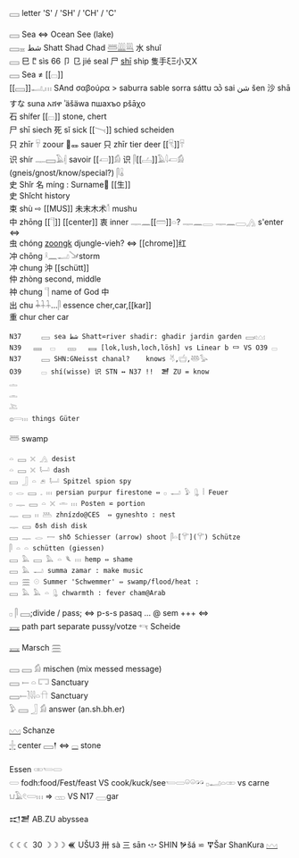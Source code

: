 𓈙 letter 'S' / 'SH' / 'CH' / 'C'  


𓈙 Sea ⇔ Ocean See (lake)  
𓈙𓈇 شط Shatt Shad Chad [𓆷](𓆷)[𓇏](𓇏)[𓇐](𓇐) 水 shuǐ  
𓈙 巳 𐀱 sìs 66 卩 㔾 jié seal 尸 [shī](𓆞) ship 隻手ξΞ小又X  
𓈙 Sea ≠ [[𓊌]]  
[[𓈙]]𓂝𓈒𓏥 SAnd σαβούρα > saburra sable sorra sáttu သဲ sai شن‎ šen 沙 shā すな suna አሸዋ ʾäšäwa пшахъо pšāχo  
石 shífer [[𓊌]] stone, chert  
尸 shī siech 死	sǐ sick [[𓏱]] schied scheiden  
只 zhīr 𓄜 zoour 🐽🜽 sauer 只 zhīr tier deer [[𓄛]]𓄜  
识 shír 𓊃𓈙𓄿𓏜 savoir [[𓋷]]𓀁 识 𓋴[[𓐟]]𓄿𓇋𓋷𓀁 (gneis/gnost/know/special?) 𓋴𓏇  
史 Shǐr 名 míng : Surname🌙 [[生]]  
史 Shǐcht history  
束 shù ⇨ [[MUS]] 未末木术𓄠 mushu  
中 zhōng [[𓊹]] [[center]] 衷 inner 𓊃𓈖[[𓏠]]𓏏?  𓊃𓈖𓇿 𓊃𓈖𓈀𓂻 s'enter ⇔  
虫 chóng [zoongk](sank) djungle-vieh? ⇔ [[chrome]]红  
冲 chōng 𓍲𓈖𓂝𓍁storm  
冲 chung 沖 [[schütt]]  
仲 zhòng second, middle  
祌 chung 𓊹 name of God 中  
出 chu 𓇓𓇑𓇑…𓋴 essence cher,car,[[kar]]  
重 chur cher car  

```  
N37		𓈙 sea شط Shatt⋍river shadir: ghadir jardin garden 𓈙𓏤𓈉  
N39   𓈜  𓊌   𓈚   𓈛 [lok,lush,loch,lösh] vs Linear b 𐃑 VS O39 𓊌  
N37		𓈙 SHN:GNeisst chanal?    knows 𓄃,𓐠,𓅸𓅭  
O39		𓊌 shí(wisse) 识 STN ↔ N37 !!  𒍪 ZU = know  
𓏝  
𓏛  
𓍅  
𓐍𓏳𓏥 things Güter  
```  
𓆷 swamp  
```  
𓏏 𓈙 𓏴 𓂻 desist  
𓏏 𓈙 𓏴 𓂡 dash  
𓈙 𓃀 𓏏 𓂉 𓂡 Spitzel spion spy  
𓊪 𓂋 𓈙 𓈒 𓏥 persian purpur firestone ⇔ 𓊪 𓂝 𓅱 𓊮 𓏪 Feuer  
𓊪 𓊃 𓈙 𓏏 𓏴 𓏛 𓏥 Posten ⋍ portion  
𓊃 𓈙 𓏮 𓅹 zhnízdo@CES  ⇔ gyneshto : nest  
𓊃 𓈙 δsh dish disk  
𓈙 𓊃 𓂋 𓌕 shδ Schiesser (arrow) shoot 𓋴𓏏[𓄝](𓄝) Schütze  
𓋴 𓏏 𓏏 schütten (giessen)  
𓈙 𓅓 𓈙 𓅓 𓏏 𓆰 𓏥 hemp ⇔ shame  
𓈙 𓅓 𓂝 summa zamar : make music  
𓈙 𓈗 𓇳 Summer 'Schwemmer' ⇔ swamp/flood/heat :  
𓈙 𓅓 𓅓 𓏏 𓊮 chwarmth : fever cham@Arab  
```  
𓊪 𓋴 𓈙;divide / pass;  ⇔ p-s-s pasaq … @ sem +++ ⇔  
[𓈘](𓈘) path part separate pussy/votze 𓄞 Scheide  

[𓈘](𓈘) Marsch [𓈗](𓈗)  

𓈙 𓈙 𓀁 mischen (mix messed message)  
𓈙 𓍿 𓏏 𓉐 Sanctuary  
𓈙𓍿𓍘𓇋𓇋𓏏𓎅 Sanctuary  
𓅱 𓈙 𓃀 𓀁 answer (an.sh.bh.er)  

[𓈉](𓈉) Schanze  
[𓏶](𓏶) center 𓈙𒁹  ⇔ [𓊌](𓊌) stone  

Essen 𓏒𓏕𓋰  
𓏳 fodh:food/Fest/feast VS cook/kuck/see𓏕𓋰𓏖𓏖𓏗𓏗 𓊪𓂝𓏏𓏒 vs carne 𓂓𓄿𓏲𓏳𓏥 => 𓊔 VS N17 𓈀gar  

𒀊𒍪 AB.ZU abyssea  


☾☾☾ 30 ☽☽☽ 𒌍 UŠU3 卅 sà 三 sān 𐎌 SHIN 𒃻šá ⋍ 𒐼Šar ShanKura [𓈉](𓈉)  
